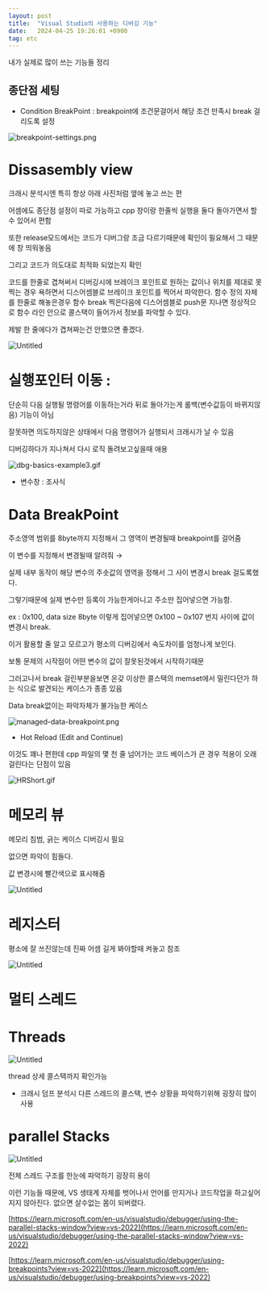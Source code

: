 ```yaml
---
layout: post
title:  "Visual Studio의 사용하는 디버깅 기능"
date:   2024-04-25 19:26:01 +0900
tag: etc
---
```


내가 실제로 많이 쓰는 기능들 정리

## 종단점 세팅

- Condition BreakPoint : breakpoint에 조건문걸어서 해당 조건 만족시 break 걸리도록 설정

![breakpoint-settings.png](/images/vsdebug/breakpoint-settings.png)

# Dissasembly view

크래시 분석시엔 특히 항상 아래 사진처럼 옆에 놓고 쓰는 편

어셈에도 종단점 설정이 따로 가능하고 cpp 창이랑 한줄씩 실행을 둘다 돌아가면서 할 수 있어서 편함

또한 release모드에서는 코드가 디버그랑 조금 다르기때문에 확인이 필요해서 그 때문에 창 띄워놓음

그리고 코드가 의도대로 최적화 되었는지 확인

코드를 한줄로 겹쳐써서 디버깅시에 브레이크 포인트로 원하는 값이나 위치를 제대로 못 찍는 경우 
욕하면서 디스어셈블로 브레이크 포인트를 찍어서 파악한다.
함수 정의 자체를 한줄로 해놓은경우 함수 break 찍은다음에 디스어셈블로 push문 지나면 
정상적으로 함수 라인 안으로 콜스택이 들어가서 정보를 파악할 수 있다.

제발 한 줄에다가 겹쳐짜는건 안했으면 좋겠다.


![Untitled](/images/vsdebug/Untitled.png)

# 실행포인터 이동 :

단순히 다음 실행될 명령어를 이동하는거라 뒤로 돌아가는게 롤백(변수값등이 바뀌지않음) 기능이 아님

잘못하면 의도하지않은 상태에서 다음 명령어가 실행되서 크래시가 날 수 있음

디버깅하다가 지나쳐서 다시 로직 돌려보고싶을때 애용

![dbg-basics-example3.gif](/images/vsdebug/dbg-basics-example3.gif)

- 변수창 : 조사식

# Data BreakPoint

주소영역 범위를 8byte까지 지정해서 그 영역이 변경될때 breakpoint를 걸어줌

이 변수를 지정해서 변경될때 알려줘 → 

실제 내부 동작이  해당 변수의 주솟값의 영역을 정해서 그 사이 변경시 break 걸도록했다.

그렇기때문에 실제 변수만 등록이 가능한게아니고 주소만 집어넣으면 가능함.

ex : 0x100, data size 8byte 이렇게 집어넣으면 0x100 ~ 0x107 번지 사이에 값이 변경시 break.

이거 활용할 줄 알고 모르고가 평소의 디버깅에서 속도차이를 엄청나게 보인다.

보통 문제의 시작점이 어떤 변수의 값이 잘못된것에서 시작하기때문

그러고나서 break 걸린부분을보면 온갖 이상한 콜스택의 memset에서 밀린다던가 하는 식으로 발견되는 케이스가 종종 있음

Data break없이는 파악자체가 불가능한 케이스

![managed-data-breakpoint.png](/images/vsdebug/managed-data-breakpoint.png)

- Hot Reload (Edit and Continue)

이것도 꽤나 편한데 cpp 파일의 몇 천 줄 넘어가는 코드 베이스가 큰 경우 적용이 오래걸린다는 단점이 있음

![HRShort.gif](/images/vsdebug/HRShort.gif)

# 메모리 뷰

메모리 침범, 긁는 케이스 디버깅시 필요

없으면 파악이 힘들다.

값 변경시에 빨간색으로 표시해줌

![Untitled](/images/vsdebug/Untitled%201.png)

# 레지스터

평소에 잘 쓰진않는데 진짜 어셈 길게 봐야할때 켜놓고 참조

![Untitled](/images/vsdebug/Untitled%202.png)

# 멀티 스레드

# Threads

![Untitled](/images/vsdebug/Untitled%203.png)

thread 상세 콜스택까지 확인가능

- 크래시 덤프 분석시 다른 스레드의 콜스택, 변수 상황을 파악하기위해 굉장히 많이사용

# parallel Stacks

![Untitled](/images/vsdebug/Untitled%204.png)

전체 스레드 구조를 한눈에 파악하기 굉장히 용이

이런 기능들 때문에, VS 생태계 자체를 벗어나서 언어를 만지거나 코드작업을 하고싶어지지 않아진다. 없으면 살수없는 몸이 되버렸다.

[https://learn.microsoft.com/en-us/visualstudio/debugger/using-the-parallel-stacks-window?view=vs-2022](https://learn.microsoft.com/en-us/visualstudio/debugger/using-the-parallel-stacks-window?view=vs-2022)

[https://learn.microsoft.com/en-us/visualstudio/debugger/using-breakpoints?view=vs-2022](https://learn.microsoft.com/en-us/visualstudio/debugger/using-breakpoints?view=vs-2022)